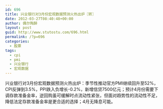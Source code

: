 ```yaml
---
id: 696
title: 兴业银行对3月份宏观数据预测火热出炉〖转〗
date: 2012-03-27T08:40:48+00:00
author: 偶尔陶醉
layout: post
guid: http://www.stutostu.com/696.html
permalink: /?p=696
categories:
  - 股票
tags:
  - cpi
  - pmi
  - 兴业银行
  - 宏观数据
---
```

兴业银行对3月份宏观数据预测火热出炉：季节性推动官方PMI继续回升至52%，CPI反弹到3.5%，PPI跌入负增长-0.2%，新增信贷7500亿元；预计4月份需要下调存款准备金率，逆回购虽可缓解时点流动性紧张，但面对趋势性的流动性不足，降低法定存款准备金率是更合适的选择；4月无降息可能。